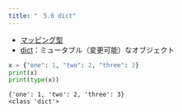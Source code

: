 ```yaml
---
title: "　5.6 dict"
---
```


* [マッピング型](https://docs.python.org/ja/3/library/stdtypes.html#mapping-types-dict)
* [dict](https://docs.python.org/ja/3/library/stdtypes.html#mapping-types-dict)：ミュータブル（変更可能）なオブジェクト

```python:サンプルコード：sample_440.py
x = {"one": 1, "two": 2, "three": 3}
print(x)
print(type(x))
```

```text:実行結果
{'one': 1, 'two': 2, 'three': 3}
<class 'dict'>
```